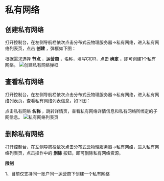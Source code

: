 # 私有网络

## 创建私有网络

打开控制台，在左侧导航栏依次点击分布式云物理服务器->私有网络，进入私有网络列表页，点击 **创建** ，弹框如下图：<br/>

根据需求选择 **节点** ，**运营商** ，名称，填写CIDR，点击 **确定** ，即可创建1个私有网络。
![创建私有网络弹框](https://github.com/jdcloudcom/cn/blob/cn-cloud-physical-server-latest/image/Hyper-Converged-IDC/Cloud-Physical-Server/CPS-VPC-029.png)

## 查看私有网络

打开控制台，在左侧导航栏依次点击分布式云物理服务器->私有网络，进入私有网络列表页，查看私有网络列表信息，如下图：<br/>

点击私有网络 **名称** ，跳转详情页，查看私有网络详情信息和私有网络所绑定的子网信息。
![私有网络列表页](https://github.com/jdcloudcom/cn/blob/cn-cloud-physical-server-latest/image/Hyper-Converged-IDC/Cloud-Physical-Server/CPS-VPC-030.png)

## 删除私有网络

打开控制台，在左侧导航栏依次点击分布式云物理服务器->私有网络，进入私有网络列表页，点击操作中的 **删除** 按钮，即可删除私有网络资源。<br/>

**限制**<br/>

1、目前仅支持同一账户同一运营商下创建一个私有网络




